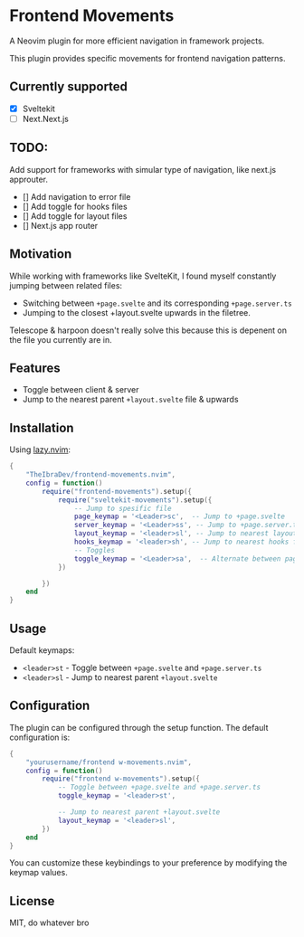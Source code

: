 # Frontend Movements

A Neovim plugin for more efficient navigation in framework projects.

This plugin provides specific movements for frontend navigation patterns.

## Currently supported
- [x] Sveltekit
- [ ] Next.Next.js

## TODO:
Add support for frameworks with simular type of navigation, like next.js approuter.
- [] Add navigation to error file
- [] Add toggle for hooks files
- [] Add toggle for layout files
- [] Next.js app router

## Motivation

While working with frameworks like SvelteKit, I found myself constantly jumping between related files:
- Switching between `+page.svelte` and its corresponding `+page.server.ts`
- Jumping to the closest +layout.svelte upwards in the filetree.

Telescope & harpoon doesn't really solve this because this is depenent on the file you currently are in.

## Features

- Toggle between client & server
- Jump to the nearest parent `+layout.svelte` file & upwards

## Installation

Using [lazy.nvim](https://github.com/folke/lazy.nvim):

```lua
{
    "TheIbraDev/frontend-movements.nvim",
    config = function()
        require("frontend-movements").setup({
            require("sveltekit-movements").setup({
                -- Jump to spesific file
                page_keymap = '<Leader>sc',  -- Jump to +page.svelte
                server_keymap = '<Leader>ss', -- Jump to +page.server.ts
                layout_keymap = '<leader>sl', -- Jump to nearest layout file
                hooks_keymap = '<leader>sh', -- Jump to nearest hooks file
                -- Toggles
                toggle_keymap = '<Leader>sa',  -- Alternate between page/server
            })

        })
    end
}
```

## Usage

Default keymaps:
- `<leader>st` - Toggle between `+page.svelte` and `+page.server.ts`
- `<leader>sl` - Jump to nearest parent `+layout.svelte`

## Configuration

The plugin can be configured through the setup function. The default configuration is:

```lua
{
    "yourusername/frontend w-movements.nvim",
    config = function()
        require("frontend w-movements").setup({
            -- Toggle between +page.svelte and +page.server.ts
            toggle_keymap = '<leader>st',

            -- Jump to nearest parent +layout.svelte
            layout_keymap = '<leader>sl',
        })
    end
}
```

You can customize these keybindings to your preference by modifying the keymap values.

## License

MIT, do whatever bro
